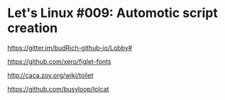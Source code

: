 # Let's Linux #009: Automotic script creation

https://gitter.im/budRich-github-io/Lobby#

https://github.com/xero/figlet-fonts

http://caca.zoy.org/wiki/toilet

https://github.com/busyloop/lolcat


